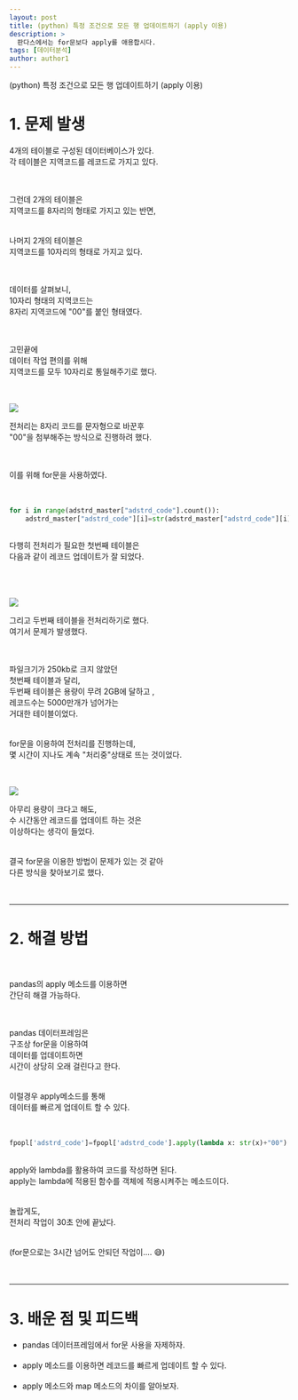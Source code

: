 ```yaml
---
layout: post
title: (python) 특정 조건으로 모든 행 업데이트하기 (apply 이용)
description: >
  판다스에서는 for문보다 apply를 애용합시다.
tags: [데이터분석]
author: author1
---
```


(python) 특정 조건으로 모든 행 업데이트하기 (apply 이용)

# 1. 문제 발생 

4개의 테이블로 구성된 데이터베이스가 있다. <br>
각 테이블은 지역코드를 레코드로 가지고 있다. <br><br><br>

그런데 2개의 테이블은 <br>
지역코드를 8자리의 형태로 가지고 있는 반면, <br><br><br>
나머지 2개의 테이블은<br>
지역코드를 10자리의 형태로 가지고 있다.<br><br><br>

데이터를 살펴보니,<br>
10자리 형태의 지역코드는 <br>
8자리 지역코드에 "00"를 붙인 형태였다.<br><br><br>

고민끝에<br>
데이터 작업 편의를 위해<br>
지역코드를 모두 10자리로 통일해주기로 했다.<br><br><br>

![](https://images.velog.io/images/datata29/post/634d9aaf-7a04-48db-a079-9f73b7ab9496/1.001.jpeg)


전처리는 8자리 코드를 문자형으로 바꾼후 <br>
"00"을 첨부해주는 방식으로 진행하려 했다.<br><br><br>

이를 위해 for문을 사용하였다.<br><br><br>

```python
for i in range(adstrd_master["adstrd_code"].count()):
	adstrd_master["adstrd_code"][i]=str(adstrd_master["adstrd_code"][i])+"00"
 
```

다행히 전처리가 필요한 첫번째 테이블은 <br>
다음과 같이 레코드 업데이트가 잘 되었다.<br><br><br>
<br>

![](https://images.velog.io/images/datata29/post/d63e9bc0-76f8-4293-8242-598449ea4d7d/dp_2_2.png)



그리고 두번째 테이블을 전처리하기로 했다.<br>
여기서 문제가 발생했다.<br><br><br>

파일크기가 250kb로 크지 않았던 <br>
첫번째 테이블과 달리,<br>
두번째 테이블은 용량이 무려 2GB에 달하고 ,<br>
레코드수는 5000만개가 넘어가는 <br>
거대한 테이블이었다.<br><br><br>
for문을 이용하여 전처리를 진행하는데, <br>
몇 시간이 지나도 계속 "처리중"상태로 뜨는 것이었다.<br><br><br>


![](https://images.velog.io/images/datata29/post/c25a9fee-ab91-427f-b1a3-90f9680f1487/dp_2_3.png)



아무리 용량이 크다고 해도,<br>
수 시간동안 레코드를 업데이트 하는 것은 <br>
이상하다는 생각이 들었다.<br><Br><br>
결국 for문을 이용한 방법이 문제가 있는 것 같아<br>
다른 방식을 찾아보기로 했다.<br><br><br>
  

  
---
  
# 2. 해결 방법
  
<br><br>
pandas의 apply 메소드를 이용하면 <br>
간단히 해결 가능하다. <br><Br><br>
  
pandas 데이터프레임은 <br>
구조상 for문을 이용하여 <br>
데이터를 업데이트하면<br>
시간이 상당히 오래 걸린다고 한다.<br><br><br>
이럴경우 apply메소드를 통해 <br>
데이터를 빠르게 업데이트 할 수 있다.<br><br><br>

```python
fpopl['adstrd_code']=fpopl['adstrd_code'].apply(lambda x: str(x)+"00")
```
 
<Br>
apply와 lambda를 활용하여 코드를 작성하면 된다.<br>
apply는 lambda에 적용된 함수를 객체에 적용시켜주는 메소드이다.<br><Br><br>
놀랍게도, <br>
전처리 작업이 30초 안에 끝났다.<br><br><br>
(for문으로는 3시간 넘어도 안되던 작업이....  😅)<br><br><br>

---  
# 3. 배운 점 및 피드백
       
* pandas 데이터프레임에서 for문 사용을 자제하자. <br><br>
* apply 메소드를 이용하면 레코드를 빠르게 업데이트 할 수 있다. <br><br>
* apply 메소드와 map 메소드의 차이를 알아보자. <br><br>